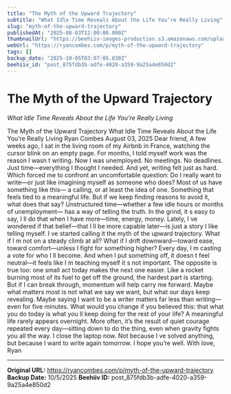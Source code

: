 ```yaml
---
title: "The Myth of the Upward Trajectory"
subtitle: "What Idle Time Reveals About the Life You’re Really Living"
slug: "myth-of-the-upward-trajectory"
publishedAt: "2025-08-03T12:00:00.000Z"
thumbnailUrl: "https://beehiiv-images-production.s3.amazonaws.com/uploads/asset/file/f56c92e8-2cae-4395-87ba-1a6bd19337db/Myth_of_the_Upward_Trajectory.png?t=1754734368"
webUrl: "https://ryancombes.com/p/myth-of-the-upward-trajectory"
tags: []
backup_date: "2025-10-05T03:07:05.830Z"
beehiiv_id: "post_875fdb3b-adfe-4020-a359-9a25a4e850d2"
---
```


# The Myth of the Upward Trajectory

*What Idle Time Reveals About the Life You’re Really Living*



The Myth of the Upward Trajectory What Idle Time Reveals About the Life You’re Really Living Ryan Combes August 03, 2025 Dear friend, A few weeks ago, I sat in the living room of my Airbnb in France, watching the cursor blink on an empty page. For months, I told myself work was the reason I wasn t writing. Now I was unemployed. No meetings. No deadlines. Just time—everything I thought I needed. And yet, writing felt just as hard. Which forced me to confront an uncomfortable question: Do I really want to write—or just like imagining myself as someone who does? Most of us have something like this— a calling, or at least the idea of one. Something that feels tied to a meaningful life. But if we keep finding reasons to avoid it, what does that say? Unstructured time—whether a few idle hours or months of unemployment— has a way of telling the truth. In the grind, it s easy to say, I ll do that when I have more—time, energy, money. Lately, I ve wondered if that belief—that I ll be more capable later—is just a story I like telling myself. I ve started calling it the myth of the upward trajectory. What if I m not on a steady climb at all? What if I drift downward—toward ease, toward comfort—unless I fight for something higher? Every day, I m casting a vote for who I ll become. And when I put something off, it doesn t feel neutral—it feels like I m teaching myself it s not important. The opposite is true too: one small act today makes the next one easier. Like a rocket burning most of its fuel to get off the ground, the hardest part is starting. But if I can break through, momentum will help carry me forward. Maybe what matters most is not what we say we want, but what our days keep revealing. Maybe saying I want to be a writer matters far less than writing—even for five minutes. What would you change if you believed this: that what you do today is what you ll keep doing for the rest of your life? A meaningful life rarely appears overnight. More often, it’s the result of quiet courage repeated every day—sitting down to do the thing, even when gravity fights you all the way. I close the laptop now. Not because I ve solved anything, but because I want to write again tomorrow. I hope you’re well. With love, Ryan

---

**Original URL:** https://ryancombes.com/p/myth-of-the-upward-trajectory
**Backup Date:** 10/5/2025
**Beehiiv ID:** post_875fdb3b-adfe-4020-a359-9a25a4e850d2
